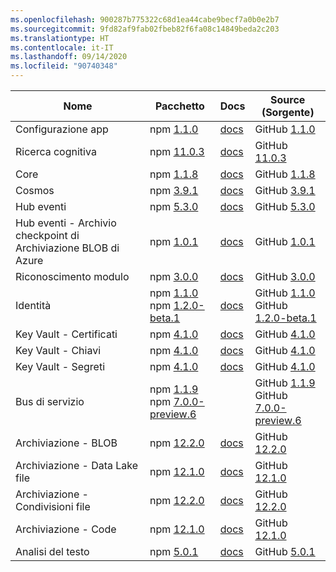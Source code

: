 ```yaml
---
ms.openlocfilehash: 900287b775322c68d1ea44cabe9becf7a0b0e2b7
ms.sourcegitcommit: 9fd82af9fab02fbeb82f6fa08c14849beda2c203
ms.translationtype: HT
ms.contentlocale: it-IT
ms.lasthandoff: 09/14/2020
ms.locfileid: "90740348"
---
```

| Nome | Pacchetto | Docs | Source (Sorgente) |
| ---- | ------- | ---- | ------ |
| Configurazione app | npm [1.1.0](https://www.npmjs.com/package/@azure/app-configuration/v/1.1.0) | [docs](https://docs.microsoft.com/js/api/overview/azure/app-configuration-readme/) | GitHub [1.1.0](https://github.com/Azure/azure-sdk-for-js/tree/@azure/app-configuration_1.1.0/sdk/appconfiguration/@azure/app-configuration/) |
| Ricerca cognitiva | npm [11.0.3](https://www.npmjs.com/package/@azure/search-documents/v/11.0.3) | [docs](https://docs.microsoft.com/js/api/overview/azure/search-documents-readme/) | GitHub [11.0.3](https://github.com/Azure/azure-sdk-for-js/tree/@azure/search-documents_11.0.3/sdk/search/@azure/search-documents/) |
| Core | npm [1.1.8](https://www.npmjs.com/package/@azure/core-http/v/1.1.8) | [docs](https://docs.microsoft.com/js/api/overview/azure/core-http-readme/) | GitHub [1.1.8](https://github.com/Azure/azure-sdk-for-js/tree/@azure/core-http_1.1.8/sdk/core/@azure/core-http/) |
| Cosmos | npm [3.9.1](https://www.npmjs.com/package/@azure/cosmos/v/3.9.1) | [docs](https://docs.microsoft.com/js/api/overview/azure/cosmos-readme/) | GitHub [3.9.1](https://github.com/Azure/azure-sdk-for-js/tree/@azure/cosmos_3.9.1/sdk/cosmosdb/@azure/cosmos/) |
| Hub eventi | npm [5.3.0](https://www.npmjs.com/package/@azure/event-hubs/v/5.3.0) | [docs](https://docs.microsoft.com/js/api/overview/azure/event-hubs-readme/) | GitHub [5.3.0](https://github.com/Azure/azure-sdk-for-js/tree/@azure/event-hubs_5.3.0/sdk/eventhub/@azure/event-hubs/) |
| Hub eventi - Archivio checkpoint di Archiviazione BLOB di Azure | npm [1.0.1](https://www.npmjs.com/package/@azure/eventhubs-checkpointstore-blob/v/1.0.1) | [docs](https://docs.microsoft.com/js/api/overview/azure/eventhubs-checkpointstore-blob-readme/) | GitHub [1.0.1](https://github.com/Azure/azure-sdk-for-js/tree/@azure/eventhubs-checkpointstore-blob_1.0.1/sdk/eventhub/@azure/eventhubs-checkpointstore-blob/) |
| Riconoscimento modulo | npm [3.0.0](https://www.npmjs.com/package/@azure/ai-form-recognizer/v/3.0.0) | [docs](https://docs.microsoft.com/js/api/overview/azure/ai-form-recognizer-readme/) | GitHub [3.0.0](https://github.com/Azure/azure-sdk-for-js/tree/@azure/ai-form-recognizer_3.0.0/sdk/formrecognizer/@azure/ai-form-recognizer/) |
| Identità | npm [1.1.0](https://www.npmjs.com/package/@azure/identity/v/1.1.0)<br>npm [1.2.0-beta.1](https://www.npmjs.com/package/@azure/identity/v/1.2.0-beta.1) | [docs](https://docs.microsoft.com/js/api/overview/azure/identity-readme/) | GitHub [1.1.0](https://github.com/Azure/azure-sdk-for-js/tree/@azure/identity_1.1.0/sdk/identity/@azure/identity/)<br>GitHub [1.2.0-beta.1](https://github.com/Azure/azure-sdk-for-js/tree/@azure/identity_1.2.0-beta.1/sdk/identity/@azure/identity/) |
| Key Vault - Certificati | npm [4.1.0](https://www.npmjs.com/package/@azure/keyvault-certificates/v/4.1.0) | [docs](https://docs.microsoft.com/js/api/overview/azure/keyvault-certificates-readme/) | GitHub [4.1.0](https://github.com/Azure/azure-sdk-for-js/tree/@azure/keyvault-certificates_4.1.0/sdk/keyvault/@azure/keyvault-certificates/) |
| Key Vault - Chiavi | npm [4.1.0](https://www.npmjs.com/package/@azure/keyvault-keys/v/4.1.0) | [docs](https://docs.microsoft.com/js/api/overview/azure/keyvault-keys-readme/) | GitHub [4.1.0](https://github.com/Azure/azure-sdk-for-js/tree/@azure/keyvault-keys_4.1.0/sdk/keyvault/@azure/keyvault-keys/) |
| Key Vault - Segreti | npm [4.1.0](https://www.npmjs.com/package/@azure/keyvault-secrets/v/4.1.0) | [docs](https://docs.microsoft.com/js/api/overview/azure/keyvault-secrets-readme/) | GitHub [4.1.0](https://github.com/Azure/azure-sdk-for-js/tree/@azure/keyvault-secrets_4.1.0/sdk/keyvault/@azure/keyvault-secrets/) |
| Bus di servizio | npm [1.1.9](https://www.npmjs.com/package/@azure/service-bus/v/1.1.9)<br>npm [7.0.0-preview.6](https://www.npmjs.com/package/@azure/service-bus/v/7.0.0-preview.6) |  | GitHub [1.1.9](https://github.com/Azure/azure-sdk-for-js/tree/@azure/service-bus_1.1.9/sdk/servicebus/@azure/service-bus/)<br>GitHub [7.0.0-preview.6](https://github.com/Azure/azure-sdk-for-js/tree/@azure/service-bus_7.0.0-preview.6/sdk/servicebus/@azure/service-bus/) |
| Archiviazione - BLOB | npm [12.2.0](https://www.npmjs.com/package/@azure/storage-blob/v/12.2.0) | [docs](https://docs.microsoft.com/js/api/overview/azure/storage-blob-readme/) | GitHub [12.2.0](https://github.com/Azure/azure-sdk-for-js/tree/@azure/storage-blob_12.2.0/sdk/storage/@azure/storage-blob/) |
| Archiviazione - Data Lake file | npm [12.1.0](https://www.npmjs.com/package/@azure/storage-file-datalake/v/12.1.0) | [docs](https://docs.microsoft.com/js/api/overview/azure/storage-file-datalake-readme/) | GitHub [12.1.0](https://github.com/Azure/azure-sdk-for-js/tree/@azure/storage-file-datalake_12.1.0/sdk/storage/@azure/storage-file-datalake/) |
| Archiviazione - Condivisioni file | npm [12.2.0](https://www.npmjs.com/package/@azure/storage-file-share/v/12.2.0) | [docs](https://docs.microsoft.com/js/api/overview/azure/storage-file-share-readme/) | GitHub [12.2.0](https://github.com/Azure/azure-sdk-for-js/tree/@azure/storage-file-share_12.2.0/sdk/storage/@azure/storage-file-share/) |
| Archiviazione - Code | npm [12.1.0](https://www.npmjs.com/package/@azure/storage-queue/v/12.1.0) | [docs](https://docs.microsoft.com/js/api/overview/azure/storage-queue-readme/) | GitHub [12.1.0](https://github.com/Azure/azure-sdk-for-js/tree/@azure/storage-queue_12.1.0/sdk/storage/@azure/storage-queue/) |
| Analisi del testo | npm [5.0.1](https://www.npmjs.com/package/@azure/ai-text-analytics/v/5.0.1) | [docs](https://docs.microsoft.com/js/api/overview/azure/ai-text-analytics-readme/) | GitHub [5.0.1](https://github.com/Azure/azure-sdk-for-js/tree/@azure/ai-text-analytics_5.0.1/sdk/textanalytics/@azure/ai-text-analytics/) |
